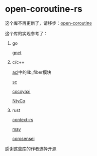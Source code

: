 # open-coroutine-rs
这个库不再更新了，请移步：[open-coroutine](https://github.com/acl-dev/open-coroutine)

这个库的实现参考了：
1. go
   
   [gnet](https://github.com/panjf2000/gnet)

2. c/c++
   
   [acl](https://github.com/acl-dev/acl)中的lib_fiber模块
   
   [sc](https://github.com/rhoot/sc)
   
   [cocoyaxi](https://github.com/idealvin/cocoyaxi)
   
   [NtyCo](https://github.com/wangbojing/NtyCo)

3. rust
   
   [context-rs](https://github.com/zonyitoo/context-rs)
   
   [may](https://github.com/Xudong-Huang/may)

   [corosensei](https://github.com/Amanieu/corosensei)

感谢这些库的作者选择开源
